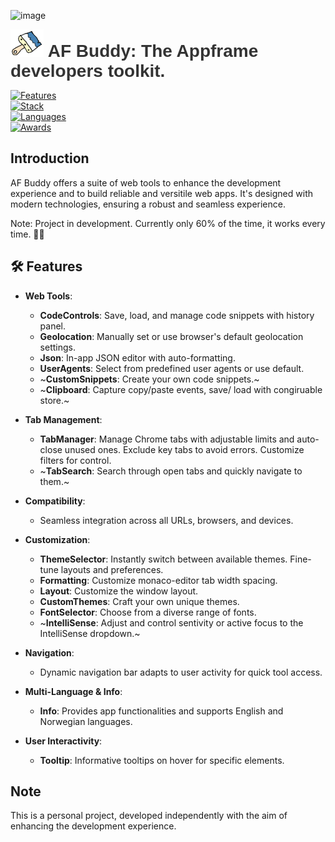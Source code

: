 <p align="center">
  
![image](https://github.com/JayRichh/afbuddy/assets/18374849/0ccc2929-b62f-40d5-905d-b1826e10f0b5)

</p>

<p align="center">
  <h1 style="font-family: Arial, sans-serif; color: #333; display: inline;">
  <img src="/assets/icons/logo-bg-48.png" alt="image" />
    <span> AF Buddy: The Appframe developers toolkit. </span>  
  </h1>
</p>

[![Features](https://img.shields.io/badge/%20Features%20-%20Web%20Styling%20|%20Themes%20|%20Save/Load%20Snippets%20|%20User--Agents%20|%20Geolocation-007bff?style=flat-square&logo=features&logoColor=white)](link-to-features)<br>
[![Stack](https://img.shields.io/badge/%20Tech%20-%20React%20|%20Vue%20|%20TypeScript-4caf50?style=flat-square&logo=technology&logoColor=white)](link-to-technologies)<br>
[![Languages](https://img.shields.io/badge/%20Languages%20-%20English%20|%20Norwegian-ffeb3b?style=flat-square&logo=languages&logoColor=black)](link-to-languages)<br>
[![Awards](https://img.shields.io/badge/%20Awards%20-%20Best%20Development%20Buddy%20|%20Rubber%20Duck-gold?style=flat-square&logo=award&logoColor=black)](link-to-award)

## Introduction

AF Buddy offers a suite of web tools to enhance the development experience and to build reliable and versitile web apps. It's designed with modern technologies, ensuring a robust and seamless experience.

Note: Project in development. Currently only 60% of the time, it works every time. 🤷‍♂️

<h2>🛠️ Features</h2>

- **Web Tools**:

  - **CodeControls**: Save, load, and manage code snippets with history panel.
  - **Geolocation**: Manually set or use browser's default geolocation settings.
  - **Json**: In-app JSON editor with auto-formatting.
  - **UserAgents**: Select from predefined user agents or use default.
  - ~**CustomSnippets**: Create your own code snippets.~
  - ~**Clipboard**: Capture copy/paste events, save/ load with congiruable store.~

- **Tab Management**:
  - **TabManager**: Manage Chrome tabs with adjustable limits and auto-close unused ones.
    Exclude key tabs to avoid errors. Customize filters for control.
  - ~**TabSearch**: Search through open tabs and quickly navigate to them.~
- **Compatibility**:

  - Seamless integration across all URLs, browsers, and devices.

- **Customization**:

  - **ThemeSelector**: Instantly switch between available themes. Fine-tune layouts and preferences.
  - **Formatting**: Customize monaco-editor tab width spacing.
  - **Layout**: Customize the window layout.
  - **CustomThemes**: Craft your own unique themes.
  - **FontSelector**: Choose from a diverse range of fonts.
  - ~**IntelliSense**: Adjust and control sentivity or active focus to the IntelliSense dropdown.~

- **Navigation**:

  - Dynamic navigation bar adapts to user activity for quick tool access.

- **Multi-Language & Info**:

  - **Info**: Provides app functionalities and supports English and Norwegian languages.

- **User Interactivity**:
  - **Tooltip**: Informative tooltips on hover for specific elements.

<!--
<details>
<summary><i>Table of Contents:</i></summary>

1. [Introduction](#introduction)
2. [Features](#features)
3. [Technology Stack](#technology-stack)
4. [Installation Guide](#installation-guide)
5. [Usage Guide](#usage-guide)
6. [Development and Build Process](#development-and-build-process)
7. [License Information](#license-information)
8. [Internationalization](#internationalization)

</details>

<h2>💻 Technology Stack</h2>

| Technology        | Version |
| ----------------- | ------- |
| React             | v18.2.0 |
| Vue               | v3.2.40 |
| TypeScript        | v4.8.4  |
| Parcel            | v2.7.0  |
| Styled-components | v5.3.6  |
| Axios             | v0.27.2 |
| Monaco Editor     | v0.41.0 |

<h2>📥 Installation Guide</h2>

Follow these steps:

1. Visit [Chrome Web Store](link-to-chrome-web-store).
2. Search for 'AfBuddy'.
3. Click 'Add to Chrome'.
4. Confirm the installation.
5. Enjoy the extension!

<h2>📘 Usage Guide</h2>

Refer to the [project documentation](link-to-documentation) for detailed instructions and examples.

<h2>🧪 Development and Build Process</h2>

- **Linting**: ESLint with TypeScript support for code quality.
- **Continuous Integration**: Automated build and deployment process.

<h2>📜 License</h2>

MIT.

<h2>🖋️ Credits</h2>

Fonts used in this project are provided by JetBrains. Special thanks to:

Philipp Nurullin <philipp.nurullin@jetbrains.com>
Konstantin Bulenkov <kb@jetbrains.com>


<h2>🌍 Internationalization</h2>

AF Buddy supports multiple languages, including English and Norwegian. To switch the front-facing text to Norwegian, follow these steps:

1. Open the extension settings.
2. Navigate to the 'Language' section.
3. Select 'Norwegian' from the dropdown menu.
4. Click 'Save' to apply the changes. -->

## Note

This is a personal project, developed independently with the aim of enhancing the development experience.
